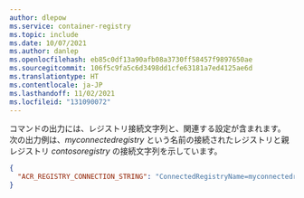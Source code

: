 ```yaml
---
author: dlepow
ms.service: container-registry
ms.topic: include
ms.date: 10/07/2021
ms.author: danlep
ms.openlocfilehash: eb85c0df13a90afb08a3730ff58457f9897650ae
ms.sourcegitcommit: 106f5c9fa5c6d3498dd1cfe63181a7ed4125ae6d
ms.translationtype: HT
ms.contentlocale: ja-JP
ms.lasthandoff: 11/02/2021
ms.locfileid: "131090072"
---
```

コマンドの出力には、レジストリ接続文字列と、関連する設定が含まれます。 次の出力例は、*myconnectedregistry* という名前の接続されたレジストリと親レジストリ *contosoregistry* の接続文字列を示しています。

```json
{
  "ACR_REGISTRY_CONNECTION_STRING": "ConnectedRegistryName=myconnectedregistry;SyncTokenName=myconnectedregistry-sync-token;SyncTokenPassword=xxxxxxxxxxxxxxxx;ParentGatewayEndpoint=contosoregistry.eastus.data.azurecr.io;ParentEndpointProtocol=https"
}
```
